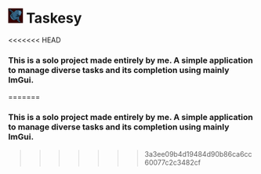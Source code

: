 <h1> <img src="./resources/icon/taskesy_icon.png" alt="Moon Fish - Taskesy's Icon, Default Version" width="30"> Taskesy </h1>

<<<<<<< HEAD
### This is a solo project made entirely by me. A simple application to manage diverse tasks and its completion using mainly ImGui.
=======
### This is a solo project made entirely by me. A simple application to manage diverse tasks and its completion using mainly ImGui.
>>>>>>> 3a3ee09b4d19484d90b86ca6cc60077c2c3482cf
